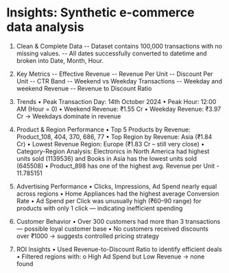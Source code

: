 # Insights: Synthetic e-commerce data analysis

1.	Clean & Complete Data
-- Dataset contains 100,000 transactions with no missing values.
-- All dates successfully converted to datetime and broken into Date, Month, Hour.

2.	Key Metrics
-- Effective Revenue
-- Revenue Per Unit
-- Discount Per Unit
-- CTR Band
-- Weekend vs Weekday Transactions
-- Weekday and weekend Revenue 
-- Revenue to Discount Ratio

3.	Trends
•	Peak Transaction Day: 14th October 2024
•	Peak Hour: 12:00 AM (Hour = 0)
•	Weekend Revenue: ₹1.55 Cr
•	Weekday Revenue: ₹3.97 Cr → Weekdays dominate in revenue

4. Product & Region Performance
•	Top 5 Products by Revenue: Product_108, 404, 370, 686, 77
•	Top Region by Revenue: Asia (₹1.84 Cr)
•	Lowest Revenue Region: Europe (₹1.83 Cr – still very close)
•	Category-Region Analysis: Electronics in North America had highest units sold (1139536) and Books in Asia has the lowest units sold (645508)
•	Product_898 has one of the highest avg. Revenue per Unit - 11.785151

5. Advertising Performance
•	Clicks, Impressions, Ad Spend nearly equal across regions
•	Home Appliances had the highest average Conversion Rate
•	Ad Spend per Click was unusually high (₹60–90 range) for products with only 1 click — indicating inefficient spending

6. Customer Behavior
•	Over 300 customers had more than 3 transactions — possible loyal customer base
•	No customers received discounts over ₹1000 → suggests controlled pricing strategy

7. ROI Insights
•	Used Revenue-to-Discount Ratio to identify efficient deals
•	Filtered regions with:
o	High Ad Spend but Low Revenue → none found
